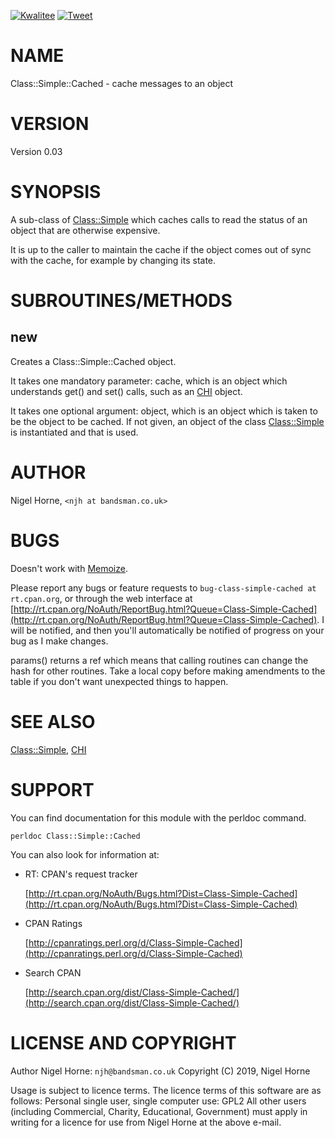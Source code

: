[![Kwalitee](https://cpants.cpanauthors.org/dist/Class-Simple-Cached.png)](http://cpants.cpanauthors.org/dist/Class-Simple-Cached)
[![Tweet](https://img.shields.io/twitter/url/http/shields.io.svg?style=social)](https://twitter.com/intent/tweet?text=Cache+messages+to+an+object+#perl&url=https://github.com/nigelhorne/class-simple-cached&via=nigelhorne)

# NAME

Class::Simple::Cached - cache messages to an object

# VERSION

Version 0.03

# SYNOPSIS

A sub-class of [Class::Simple](https://metacpan.org/pod/Class::Simple) which caches calls to read
the status of an object that are otherwise expensive.

It is up to the caller to maintain the cache if the object comes out of sync with the cache,
for example by changing its state.

# SUBROUTINES/METHODS

## new

Creates a Class::Simple::Cached object.

It takes one mandatory parameter: cache,
which is an object which understands get() and set() calls,
such as an [CHI](https://metacpan.org/pod/CHI) object.

It takes one optional argument: object,
which is an object which is taken to be the object to be cached.
If not given, an object of the class [Class::Simple](https://metacpan.org/pod/Class::Simple) is instantiated
and that is used.

# AUTHOR

Nigel Horne, `<njh at bandsman.co.uk>`

# BUGS

Doesn't work with [Memoize](https://metacpan.org/pod/Memoize).

Please report any bugs or feature requests to `bug-class-simple-cached at rt.cpan.org`,
or through the web interface at
[http://rt.cpan.org/NoAuth/ReportBug.html?Queue=Class-Simple-Cached](http://rt.cpan.org/NoAuth/ReportBug.html?Queue=Class-Simple-Cached).
I will be notified, and then you'll
automatically be notified of progress on your bug as I make changes.

params() returns a ref which means that calling routines can change the hash
for other routines.
Take a local copy before making amendments to the table if you don't want unexpected
things to happen.

# SEE ALSO

[Class::Simple](https://metacpan.org/pod/Class::Simple), [CHI](https://metacpan.org/pod/CHI)

# SUPPORT

You can find documentation for this module with the perldoc command.

    perldoc Class::Simple::Cached

You can also look for information at:

- RT: CPAN's request tracker

    [http://rt.cpan.org/NoAuth/Bugs.html?Dist=Class-Simple-Cached](http://rt.cpan.org/NoAuth/Bugs.html?Dist=Class-Simple-Cached)

- CPAN Ratings

    [http://cpanratings.perl.org/d/Class-Simple-Cached](http://cpanratings.perl.org/d/Class-Simple-Cached)

- Search CPAN

    [http://search.cpan.org/dist/Class-Simple-Cached/](http://search.cpan.org/dist/Class-Simple-Cached/)

# LICENSE AND COPYRIGHT

Author Nigel Horne: `njh@bandsman.co.uk`
Copyright (C) 2019, Nigel Horne

Usage is subject to licence terms.
The licence terms of this software are as follows:
Personal single user, single computer use: GPL2
All other users (including Commercial, Charity, Educational, Government)
must apply in writing for a licence for use from Nigel Horne at the
above e-mail.
